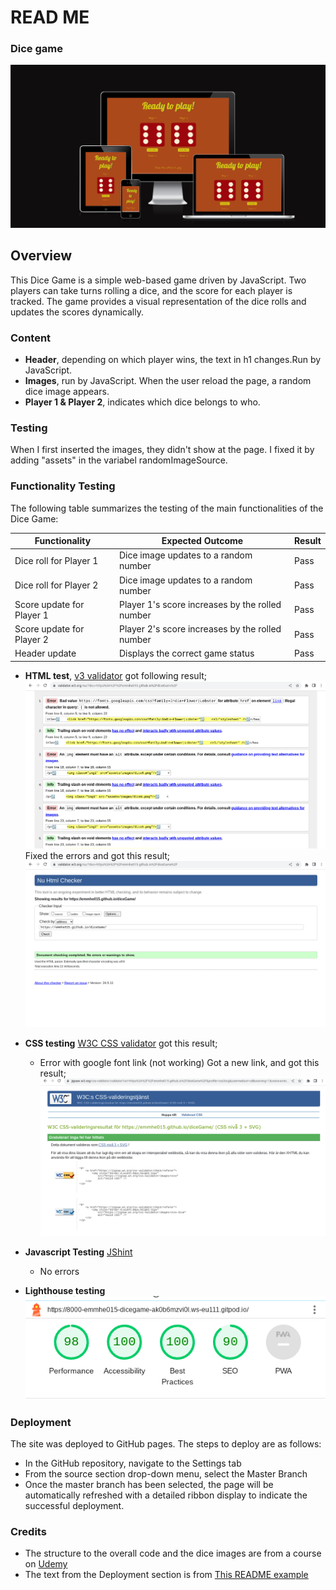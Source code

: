 

# READ ME
### Dice game

![Dice game](assets/images/screenshotDiceGame.png)

## Overview
This Dice Game is a simple web-based game driven by JavaScript. Two players can take turns rolling a dice, and the score for each player is tracked. The game provides a visual representation of the dice rolls and updates the scores dynamically.


### Content
- **Header**, depending on which player wins, the text in h1 changes.Run by JavaScript. 
- **Images**, run by JavaScript. When the user reload the page, a random dice image appears.
- **Player 1 & Player 2**, indicates which dice belongs to who.  

### Testing
When I first inserted the images, they didn't show at the page. I fixed it by adding "assets" in the variabel randomImageSource.

### Functionality Testing
The following table summarizes the testing of the main functionalities of the Dice Game:

| Functionality             | Expected Outcome                                | Result          |
|---------------------------|--------------------------------------------------|-----------------|
| Dice roll for Player 1    | Dice image updates to a random number            | Pass            |
| Dice roll for Player 2    | Dice image updates to a random number            | Pass            |
| Score update for Player 1 | Player 1's score increases by the rolled number  | Pass            |
| Score update for Player 2 | Player 2's score increases by the rolled number  | Pass            |
| Header update             | Displays the correct game status                 | Pass            |


- **HTML test**, [v3 validator](https://validator.w3.org/nu/) got following result;
![html testing](assets/images/htmlTestingError.png)
Fixed the errors and got this result;
![html testing clear](assets/images/htmlClear.png)

- **CSS testing** [W3C CSS validator](https://jigsaw.w3.org/css-validator/) 
got this result;
  - Error with google font link (not working)
  Got a new link, and got this result;
  ![CSS testing clear](assets/images/cssClear.png)

- **Javascript Testing** [JShint](https://jshint.com/)
  - No errors 

- **Lighthouse testing**
![Lighthouse test](assets/images/lighthouseTesting.png)

### Deployment
The site was deployed to GitHub pages. The steps to deploy are as follows:
- In the GitHub repository, navigate to the Settings tab
- From the source section drop-down menu, select the Master Branch
- Once the master branch has been selected, the page will be automatically refreshed with a detailed ribbon display to indicate the successful deployment.

### Credits
- The structure to the overall code and the dice images are from a course on [Udemy](https://www.udemy.com/course/the-complete-web-development-bootcamp/?couponCode=KEEPLEARNING)
- The text from the Deployment section is from [This README example](https://github.com/Code-Institute-Solutions/readme-love-maths/blob/master/README.md)